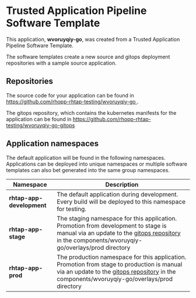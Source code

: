 # Trusted Application Pipeline Software Template

This application, **wvoruyqiy-go**, was created from a Trusted Application Pipeline Software Template.

The software templates create a new source and gitops deployment repositories with a sample source application. 

## Repositories

The source code for your application can be found in [https://github.com/rhopp-rhtap-testing/wvoruyqiy-go ](https://github.com/rhopp-rhtap-testing/wvoruyqiy-go ).
 
The gitops repository, which contains the kubernetes manifests for the application can be found in 
[https://github.com/rhopp-rhtap-testing/wvoruyqiy-go-gitops ](https://github.com/rhopp-rhtap-testing/wvoruyqiy-go-gitops ) 

## Application namespaces 

The default application will be found in the following namespaces. Applications can be deployed into unique namespaces or multiple software templates can also bet generated into the same group namespaces.  

|  Namespace   |  Description   |  
| -------- | -------- |   
| **rhtap-app-development** | The default application during development. Every build will be deployed to this namespace for testing. | 
| **rhtap-app-stage** | The staging namespace for this application. Promotion from development to stage is manual via an update to the [gitops repository](https://github.com/rhopp-rhtap-testing/wvoruyqiy-go-gitops ) in the components/wvoruyqiy-go/overlays/prod directory |  
| **rhtap-app-prod** | The production namespace for this application. Promotion from stage to production is manual via an update to the [gitops repository](https://github.com/rhopp-rhtap-testing/wvoruyqiy-go-gitops ) in the components/wvoruyqiy-go/overlays/prod directory | 
